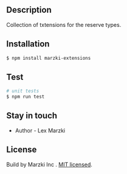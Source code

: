## Description

Collection of txtensions for the reserve types.

## Installation

```bash
$ npm install marzki-extensions
```

## Test

```bash
# unit tests
$ npm run test

```

## Stay in touch

- Author - Lex Marzki

## License

Build by Marzki Inc . [MIT licensed](LICENSE).
